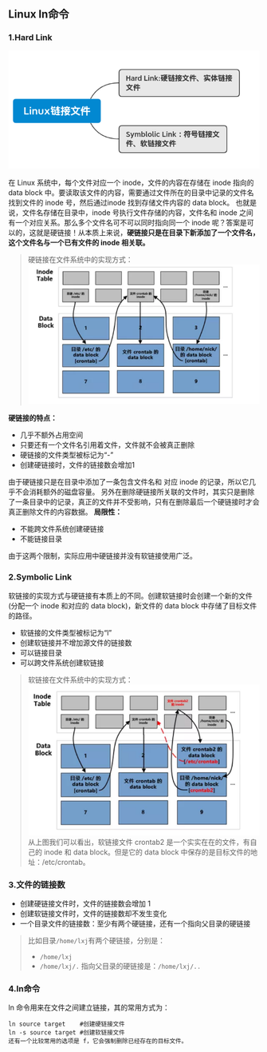 Linux ln命令
------
### 1.Hard Link

<img src="images/linux链接文件.png" style="zoom:80%;" />

在 Linux 系统中，每个文件对应一个 inode，文件的内容在存储在 inode 指向的 data block 中。要读取该文件的内容，需要通过文件所在的目录中记录的文件名找到文件的 inode 号，然后通过inode 找到存储文件内容的 data block。
也就是说，文件名存储在目录中，inode 号执行文件存储的内容，文件名和 inode 之间有一个对应关系。那么多个文件名可不可以同时指向同一个 inode 呢？答案是可以的，这就是硬链接！从本质上来说，**硬链接只是在目录下新添加了一个文件名，这个文件名与一个已有文件的 inode 相关联。**

>硬链接在文件系统中的实现方式：
><img src="images/硬链接实现方式.png"  />

**硬链接的特点：**
- 几乎不额外占用空间
- 只要还有一个文件名引用着文件，文件就不会被真正删除
- 硬链接的文件类型被标记为“-”
- 创建硬链接时，文件的链接数会增加1

由于硬链接只是在目录中添加了一条包含文件名和 对应 inode 的记录，所以它几乎不会消耗额外的磁盘容量。
另外在删除硬链接所关联的文件时，其实只是删除了一条目录中的记录，真正的文件并不受影响，只有在删除最后一个硬链接时才会真正删除文件的内容数据。
**局限性：**

- 不能跨文件系统创建硬链接
- 不能链接目录

由于这两个限制，实际应用中硬链接并没有软链接使用广泛。
### 2.Symbolic Link
软链接的实现方式与硬链接有本质上的不同。创建软链接时会创建一个新的文件(分配一个 inode 和对应的 data block)，新文件的 data block 中存储了目标文件的路径。
- 软链接的文件类型被标记为“l”
- 创建软链接并不增加源文件的链接数
- 可以链接目录
- 可以跨文件系统创建软链接
>软链接在文件系统中的实现方式：
>![](images/软链接实现方式.png)
>从上图我们可以看出，软链接文件 crontab2 是一个实实在在的文件，有自己的 inode 和 data block。但是它的 data block 中保存的是目标文件的地址：/etc/crontab。

### 3.文件的链接数
- 创建硬链接文件时，文件的链接数会增加 1
- 创建软链接文件时，文件的链接数却不发生变化
- 一个目录文件的链接数：至少有两个硬链接，还有一个指向父目录的硬链接
>比如目录`/home/lxj`有两个硬链接，分别是：
>- `/home/lxj`
>- `/home/lxj/.`
>指向父目录的硬链接是：`/home/lxj/..`

### 4.ln命令
ln 命令用来在文件之间建立链接，其的常用方式为：
```linux
ln source target	#创建硬链接文件
ln -s source target	#创建软链接文件
还有一个比较常用的选项是 f，它会强制删除已经存在的目标文件。
```



